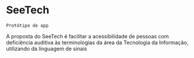# SeeTech
`Protótipo de app`

A proposta do SeeTech é facilitar a acessibilidade de pessoas com deficiência auditiva às terminologias da área da Tecnologia da Informação, utilizando da linguagem de sinais
